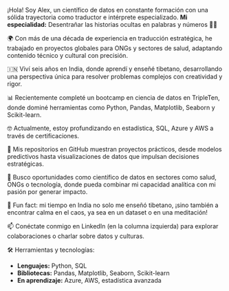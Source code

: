 ¡Hola! Soy Alex, un científico de datos en constante formación con una sólida trayectoria como traductor e intérprete especializado. **Mi especialidad:** Desentrañar las historias ocultas en palabras y números 🕵️‍♂️

🌍 Con más de una década de experiencia en traducción estratégica, he trabajado en proyectos globales para ONGs y sectores de salud, adaptando contenido técnico y cultural con precisión. 

🇮🇳 Viví seis años en India, donde aprendí y enseñé tibetano, desarrollando una perspectiva única para resolver problemas complejos con creatividad y rigor.

📊 Recientemente completé un bootcamp en ciencia de datos en TripleTen, donde dominé herramientas como Python, Pandas, Matplotlib, Seaborn y Scikit-learn. 

🤓 Actualmente, estoy profundizando en estadística, SQL, Azure y AWS a través de certificaciones. 

📙 Mis repositorios en GitHub muestran proyectos prácticos, desde modelos predictivos hasta visualizaciones de datos que impulsan decisiones estratégicas.

🔬 Busco oportunidades como científico de datos en sectores como salud, ONGs o tecnología, donde pueda combinar mi capacidad analítica con mi pasión por generar impacto. 

🧘 Fun fact: mi tiempo en India no solo me enseñó tibetano, ¡sino también a encontrar calma en el caos, ya sea en un dataset o en una meditación!

📫 Conéctate conmigo en LinkedIn (en la columna izquierda) para explorar colaboraciones o charlar sobre datos y culturas.

🛠️ Herramientas y tecnologías:
- **Lenguajes:** Python, SQL
- **Bibliotecas:** Pandas, Matplotlib, Seaborn, Scikit-learn
- **En aprendizaje:** Azure, AWS, estadística avanzada
